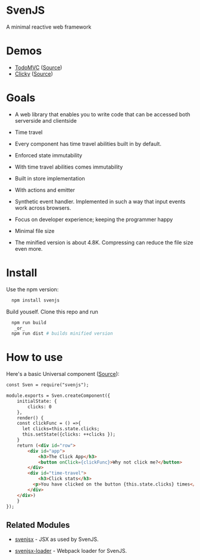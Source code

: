 # SvenJS

A minimal reactive web framework

# Demos

  - [TodoMVC](http://todomvc.svenardo.com/) ([Source](https://github.com/svenanders/universaljs-todomvc))
  - [Clicky](http://clicky.svenardo.com/) ([Source](https://github.com/svenanders/universaljs-example-clicky))

# Goals

 - A web library that enables you to write code that can be accessed both serverside and clientside

 - Time travel

  - Every component has time travel abilities built in by default.

 - Enforced state immutability

  - With time travel abilities comes immutability

 - Built in store implementation

  - With actions and emitter

 - Synthetic event handler. Implemented in such a way that input events work across browsers.

 - Focus on developer experience; keeping the programmer happy

 - Minimal file size

  - The minified version is about 4.8K. Compressing can reduce the file size even more.

# Install

Use the npm version:

```bash
  npm install svenjs
```

Build youself. Clone this repo and run

```bash
  npm run build
   _or_
  npm run dist # builds minified version
```

# How to use 

Here's a basic Universal component ([Source](https://github.com/svenanders/svenjs-example-clicky)):

```html
const Sven = require("svenjs");

module.exports = Sven.createComponent({
    initialState: {
        clicks: 0
    },
    render() {
    const clickFunc = () =>{
      let clicks=this.state.clicks;
      this.setState({clicks: ++clicks });
    }
    return (<div id="row">
        <div id="app">
            <h3>The Click App</h3>
            <button onClick={clickFunc}>Why not click me?</button>
        </div>
        <div id="time-travel">
            <h3>Click stats</h3>
          <p>You have clicked on the button {this.state.clicks} times</p>
        </div>
    </div>)
    }
});
```

## Related Modules

* [svenjsx](https://github.com/svenanders/svenjsx) - JSX as used by SvenJS.

* [svenjsx-loader](https://github.com/svenanders/svenjsx-loader) - Webpack loader for SvenJS.

